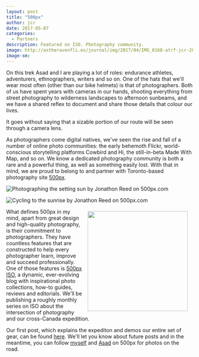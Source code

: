 ```yaml
---
layout: post
title: "500px"
author: jcr
date: 2017-05-07
categories:
  - Partners
description: Featured on ISO. Photography community.
image: http://astheravenfli.es/journal/img/2017/04/IMG_0168-atrf-jcr-2000-web.jpg
image-sm:
---
```


On this trek Asad and I are playing a lot of roles: endurance athletes, adventurers, ethnographers, writers and so on. One of the hats that we'll wear most often (other than our bike helmets) is that of photographers. Both of us have spent years with cameras in our hands, shooting everything from street photography to wilderness landscapes to afternoon sunbeams, and we have a shared reflex to document and share those details that colour our lives.

It goes without saying that a sizable portion of our route will be seen through a camera lens.

As photographers come digital natives, we've seen the rise and fall of a number of online photo communities: the early behemoth Flickr, world-conscious storytelling platforms Cowbird and Hi, the still-in-beta Made With Map, and so on. We know a dedicated photography community is both a rare and a powerful thing, as well as something easily lost. With that in mind, we are proud to belong to and partner with Toronto-based photography site <a href="http://500px.com" target="_blank">500px</a>.

<div style="margin-bottom:0.5em;"><div class="pixels-photo">
  <p>
    <img src='https://drscdn.500px.org/photo/211011061/m%3D900/d70437648d45effd444837f05ef4cf59' alt='Photographing the setting sun by Jonathon Reed on 500px.com'>
  </p>
  <a href='https://500px.com/photo/211011061/photographing-the-setting-sun-by-jonathon-reed' alt='Photographing the setting sun by Jonathon Reed on 500px.com'></a>
  </div></div>
<script type='text/javascript' src='https://500px.com/embed.js'></script>

<div class='pixels-photo'>
  <p>
    <img src='https://drscdn.500px.org/photo/210384107/m%3D900/246eff8dadbbad805d61f45d48f2147d' alt='Cycling to the sunrise by Jonathon Reed on 500px.com'>
  </p>
  <a href='https://500px.com/photo/210384107/cycling-to-the-sunrise-by-jonathon-reed' alt='Cycling to the sunrise by Jonathon Reed on 500px.com'></a>
</div>
<script type='text/javascript' src='https://500px.com/embed.js'></script>

<a href="http://500px.com"><img src="http://astheravenfli.es/journal/img/2017/04/500px-270-web.png" class="logo" width="270" style="float:right;margin:0.5em 1em;"></a>

What defines 500px in my mind, apart from great design and high-quality photography, is their commitment to photographers. They have countless features that are constructed to help every photographer learn, improve and succeed professionally. One of those features is <a href="https://iso.500px.com" target="_blank">500px ISO</a>, a dynamic, ever-evolving blog with inspirational photo collections, how-to guides, reviews and editorials. We'll be publishing a roughly monthly series on ISO about the intersection of photography and our cross-Canada expedition.

Our first post, which explains the expediton and demos our entire set of gear, can be found <a href="https://iso.500px.com/cycling-across-canada-photography-adventure-begins/" target="blank">here</a>. We'll let you know about future posts and in the meantime, you can follow <a href="https://500px.com/jonathonreed" target="_blank">myself</a> and <a href="https://500px.com/asad_ch" target="_blank">Asad</a> on 500px for photos on the road.